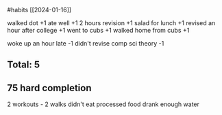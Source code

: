 #habits [[2024-01-16]]

walked dot +1
ate well +1
2 hours revision +1
salad for lunch +1
revised an hour after college +1
went to cubs +1
walked home from cubs +1

woke up an hour late -1
didn't revise comp sci theory -1

## Total: 5

## 75 hard completion
2 workouts - 2 walks
didn't eat processed food
drank enough water